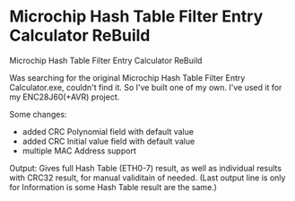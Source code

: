 # Microchip Hash Table Filter Entry Calculator ReBuild
Microchip Hash Table Filter Entry Calculator ReBuild

Was searching for the original Microchip Hash Table Filter Entry Calculator.exe, couldn't find it. So I've built one of my own.
I've used it for my ENC28J60(+AVR) project.

Some changes:
- added CRC Polynomial field with default value
- added CRC Initial value field with default value
- multiple MAC Address support

Output:
Gives full Hash Table (ETH0-7) result, as well as individual results with CRC32 result, for manual validitain of needed.
(Last output line is only for Information is some Hash Table result are the same.)
